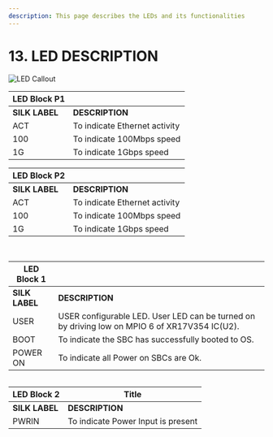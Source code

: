 ```yaml
---
description: This page describes the LEDs and its functionalities
---
```


# 13. LED DESCRIPTION

![LED Callout](broken-reference)



| LED Block P1   | ​                             |
| -------------- | ----------------------------- |
| **SILK LABEL** | **DESCRIPTION**               |
| ACT            | To indicate Ethernet activity |
| 100            | To indicate 100Mbps speed     |
| 1G             | To indicate 1Gbps speed       |

| LED Block P2   | ​                             |
| -------------- | ----------------------------- |
| **SILK LABEL** | **DESCRIPTION**               |
| ACT            | To indicate Ethernet activity |
| 100            | To indicate 100Mbps speed     |
| 1G             | To indicate 1Gbps speed       |

​

| LED Block 1    | ​                                                                                             |
| -------------- | --------------------------------------------------------------------------------------------- |
| **SILK LABEL** | **DESCRIPTION**                                                                               |
| USER           | USER configurable LED. User LED can be turned on by driving low on MPIO 6 of XR17V354 IC(U2). |
| BOOT           | To indicate the SBC has successfully booted to OS.                                            |
| POWER ON       | To indicate all Power on SBCs are Ok.                                                         |

|   |
| - |

| LED Block 2    | ​Title                             |
| -------------- | ---------------------------------- |
| **SILK LABEL** | **DESCRIPTION**                    |
| PWRIN          | To indicate Power Input is present |
